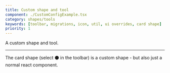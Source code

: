 ```yaml
---
title: Custom shape and tool
component: ./CustomConfigExample.tsx
category: shapes/tools
keywords: [toolbar, migrations, icon, util, ui overrides, card shape]
priority: 1
---
```


A custom shape and tool.

---

The card shape (select ⚫️ in the toolbar) is a custom shape - but also just a normal react component.
